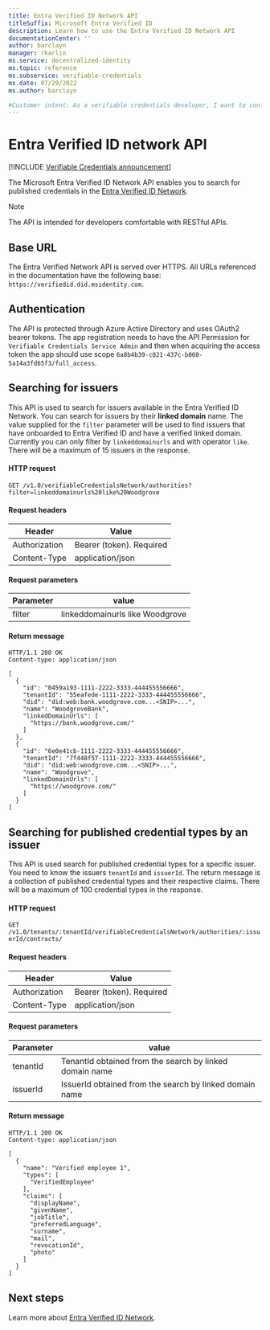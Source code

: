 ```yaml
---
title: Entra Verified ID Network API
titleSuffix: Microsoft Entra Verified ID
description: Learn how to use the Entra Verified ID Network API
documentationCenter: ''
author: barclayn
manager: rkarlin
ms.service: decentralized-identity
ms.topic: reference
ms.subservice: verifiable-credentials
ms.date: 07/29/2022
ms.author: barclayn

#Customer intent: As a verifiable credentials developer, I want to configure verifying credentials from another party 
---
```


# Entra Verified ID network API

[!INCLUDE [Verifiable Credentials announcement](../../../includes/verifiable-credentials-brand.md)]

The Microsoft Entra Verified ID Network API enables you to search for published credentials in the [Entra Verified ID Network](how-use-vcnetwork.md). 

>[!NOTE] 
>The API is intended for developers comfortable with RESTful APIs.

## Base URL

The Entra Verified Network API is served over HTTPS. All URLs referenced in the documentation have the following base: `https://verifiedid.did.msidentity.com`. 

## Authentication

The API is protected through Azure Active Directory and uses OAuth2 bearer tokens. The app registration needs to have the API Permission for `Verifiable Credentials Service Admin` and then when acquiring the access token the app should use scope `6a8b4b39-c021-437c-b060-5a14a3fd65f3/full_access`. 

## Searching for issuers

This API is used to search for issuers available in the Entra Verified ID Network. You can search for issuers by their **linked domain** name. The value supplied for the `filter` parameter will be used to find issuers that have onboarded to Entra Verified ID and have a verified linked domain. Currently you can only filter by `linkeddomainurls` and with operator `like`. There will be a maximum of 15 issuers in the response.

#### HTTP request

`GET /v1.0/verifiableCredentialsNetwork/authorities?filter=linkeddomainurls%20like%20Woodgrove`

#### Request headers

| Header | Value |
| -------- | -------- |
| Authorization     | Bearer (token). Required |
| Content-Type | application/json |

#### Request parameters

| Parameter | value |
| -------- | -------- |
| filter | linkeddomainurls like Woodgrove |


#### Return message

```
HTTP/1.1 200 OK
Content-type: application/json

[
  {
    "id": "0459a193-1111-2222-3333-444455556666",
    "tenantId": "55eafede-1111-2222-3333-444455556666",
    "did": "did:web:bank.woodgrove.com...<SNIP>...",
    "name": "WoodgroveBank",
    "linkedDomainUrls": [
      "https://bank.woodgrove.com/"
    ]
  },
  {
    "id": "6e0e41cb-1111-2222-3333-444455556666",
    "tenantId": "7f448f57-1111-2222-3333-444455556666",
    "did": "did:web:woodgrove.com...<SNIP>...",
    "name": "Woodgrove",
    "linkedDomainUrls": [
      "https://woodgrove.com/"
    ]
  }
]
```

## Searching for published credential types by an issuer

This API is used search for published credential types for a specific issuer. You need to know the issuers `tenantId` and `issuerId`. The return message is a collection of published credential types and their respective claims. There will be a maximum of 100 credential types in the response.

#### HTTP request

`GET /v1.0/tenants/:tenantId/verifiableCredentialsNetwork/authorities/:issuerId/contracts/`

#### Request headers

| Header | Value |
| -------- | -------- |
| Authorization     | Bearer (token). Required |
| Content-Type | application/json |

#### Request parameters

| Parameter | value |
| -------- | -------- |
| tenantId | TenantId obtained from the search by linked domain name |
| issuerId | IssuerId obtained from the search by linked domain name |


#### Return message

```
HTTP/1.1 200 OK
Content-type: application/json

[
  {
    "name": "Verified employee 1",
    "types": [
      "VerifiedEmployee"
    ],
    "claims": [
      "displayName",
      "givenName",
      "jobTitle",
      "preferredLanguage",
      "surname",
      "mail",
      "revocationId",
      "photo"
    ]
  }
]
```

## Next steps

Learn more about [Entra Verified ID Network](how-use-vcnetwork.md).
